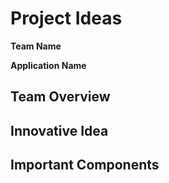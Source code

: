 # Project Ideas

**Team Name**

**Application Name**

## Team Overview

## Innovative Idea

## Important Components

